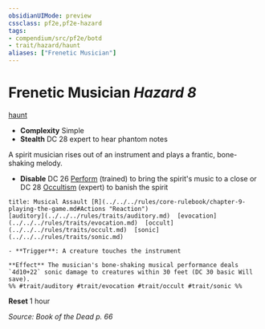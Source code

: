 ```yaml
---
obsidianUIMode: preview
cssclass: pf2e,pf2e-hazard
tags:
- compendium/src/pf2e/botd
- trait/hazard/haunt
aliases: ["Frenetic Musician"]
---
```

# Frenetic Musician *Hazard 8*  
[haunt](haunt.md)  

- **Complexity** Simple
- **Stealth** DC 28 expert to hear phantom notes  

A spirit musician rises out of an instrument and plays a frantic, bone-shaking melody.

- **Disable** DC 26 [Perform](perform.md) (trained) to bring the spirit's music to a close or DC 28 [Occultism](../../skills.md#Occultism) (expert) to banish the spirit  
     
```ad-embed-ability
title: Musical Assault [R](../../../rules/core-rulebook/chapter-9-playing-the-game.md#Actions "Reaction")
[auditory](../../../rules/traits/auditory.md)  [evocation](../../../rules/traits/evocation.md)  [occult](../../../rules/traits/occult.md)  [sonic](../../../rules/traits/sonic.md)  

- **Trigger**: A creature touches the instrument

**Effect** The musician's bone-shaking musical performance deals `4d10+22` sonic damage to creatures within 30 feet (DC 30 basic Will save).  
%% #trait/auditory #trait/evocation #trait/occult #trait/sonic %%
```

**Reset** 1 hour  

*Source: Book of the Dead p. 66*
